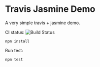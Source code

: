 Travis Jasmine Demo
===================

A very simple travis + jasmine demo.

CI status: ![Build Status](https://travis-ci.org/js-demos/travis-jasmine-demo.png?branch=master)

```
npm install
```

Run test:

```
npm test
```
